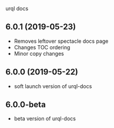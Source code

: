 urql docs

## 6.0.1 (2019-05-23)
- Removes leftover spectacle docs page
- Changes TOC ordering
- Minor copy changes

## 6.0.0 (2019-05-22)
- soft launch version of urql-docs

## 6.0.0-beta
- beta version of urql-docs